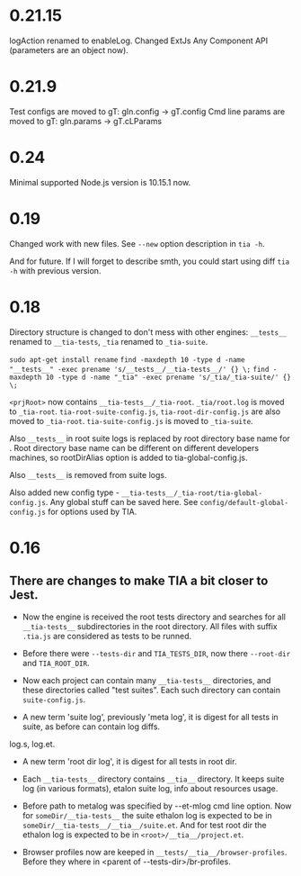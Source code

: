 # 0.21.15

logAction renamed to enableLog.
Changed ExtJs Any Component API (parameters are an object now).

# 0.21.9

Test configs are moved to gT: gIn.config -> gT.config
Cmd line params are moved to gT: gIn.params -> gT.cLParams

# 0.24

Minimal supported Node.js version is 10.15.1 now.

# 0.19

Changed work with new files.
See `--new` option description in `tia -h`.

And for future. If I will forget to describe smth, you could start
using diff `tia -h` with previous version.

# 0.18

Directory structure is changed to don't mess with other engines:
`__tests__` renamed to `__tia-tests`, `_tia` renamed to `_tia-suite`.

`sudo apt-get install rename`
`find -maxdepth 10 -type d -name "__tests__" -exec prename 's/__tests__/__tia-tests__/' {} \;`
`find -maxdepth 10 -type d -name "_tia" -exec prename 's/_tia/_tia-suite/' {} \;`

`<prjRoot>` now contains `__tia-tests__/_tia-root`.
`_tia/root.log` is moved to `_tia-root`.
`tia-root-suite-config.js`, `tia-root-dir-config.js` are also moved to `_tia-root`.
`tia-suite-config.js` is moved to `_tia-suite`.

Also `__tests__` in root suite logs is replaced by root directory base name for <prjRoot>.
Root directory base name can be different on different developers machines,
so rootDirAlias option is added to tia-global-config.js. 

Also `__tests__` is removed from suite logs.

Also added new config type - `__tia-tests__/_tia-root/tia-global-config.js`.
Any global stuff can be saved here.
See `config/default-global-config.js` for options used by TIA.

# 0.16

## There are changes to make TIA a bit closer to Jest.

* Now the engine is received the root tests directory
and searches for all `__tia-tests__` subdirectories in the root directory.
All files with suffix `.tia.js` are considered as tests to be runned. 

* Before there were `--tests-dir` and `TIA_TESTS_DIR`,
 now there `--root-dir` and `TIA_ROOT_DIR`.

* Now each project can contain many ```__tia-tests__``` directories,
and these directories called "test suites".
Each such directory can contain ```suite-config.js```.

* A new term 'suite log', previously 'meta log', it is digest for all tests in suite,
as before can contain log diffs.

log.s, log.et.

* A new term 'root dir log', it is digest for all tests in root dir.

* Each `__tia-tests__` directory contains `__tia__` directory.
It keeps suite log (in various formats), etalon suite log, info about resources usage.

* Before path to metalog was specified by --et-mlog cmd line option.
Now for `someDir/__tia-tests__` the suite ethalon log is expected to be in `someDir/__tia-tests__/__tia__/suite.et`.
And for test root dir the ethalon log is expected to be in `<root>/__tia__/project.et`.

* Browser profiles now are keeped in `__tests/__tia__/browser-profiles`.
Before they where in <parent of --tests-dir>/br-profiles.
